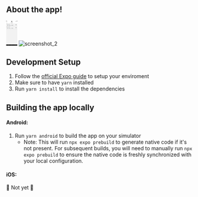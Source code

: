 ## About the app!

<img width="30px" src="src\assets\images\Screenshot_1.png" alt="screenshot_1" />
<img width="30px" src="src\assets\images\Screenshot_2" alt="screenshot_2" />

## Development Setup

1. Follow the [official Expo guide](https://docs.expo.dev/guides/local-app-development/#android) to setup your enviroment
2. Make sure to have `yarn` installed
3. Run `yarn install` to install the dependencies

## Building the app locally

#### Android:

1. Run `yarn android` to build the app on your simulator
   - Note: This will run `npx expo prebuild` to generate native code if it's not present. For subsequent builds, you will need to manually run `npx expo prebuild` to ensure the native code is freshly synchronized with your local configuration.

#### iOS:

🚧 Not yet 🚧
